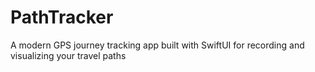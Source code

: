 # PathTracker
A modern GPS journey tracking app built with SwiftUI for recording and visualizing your travel paths
